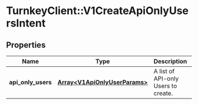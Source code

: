 # TurnkeyClient::V1CreateApiOnlyUsersIntent

## Properties
Name | Type | Description | Notes
------------ | ------------- | ------------- | -------------
**api_only_users** | [**Array&lt;V1ApiOnlyUserParams&gt;**](V1ApiOnlyUserParams.md) | A list of API-only Users to create. | 

